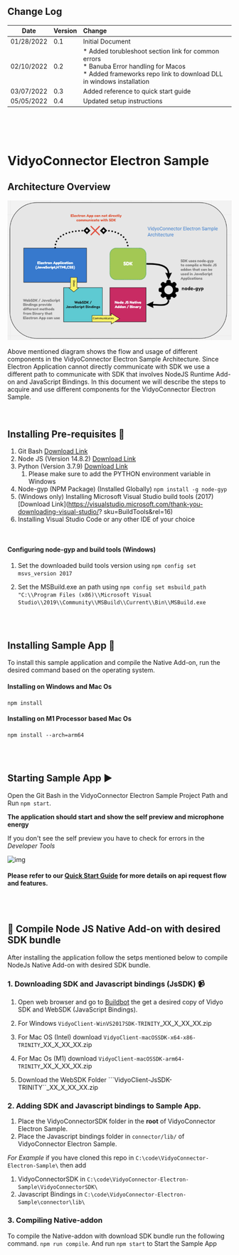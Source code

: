 ﻿## Change Log

|Date|Version|Change|
|---------------|-------|:------|
|01/28/2022|0.1| Initial Document|
|02/10/2022|0.2|* Added torubleshoot section link for common errors <br> * Banuba Error handling for Macos  <br> * Added frameworks repo link to download DLL in windows installation  |
|03/07/2022|0.3| Added reference to quick start guide |
|05/05/2022|0.4| Updated setup instructions |

<br><br><br>

# VidyoConnector Electron Sample 

## Architecture Overview

![App Icon](connector/images/img-overview.png?raw=true "Architecture Overview")

Above mentioned diagram shows the flow and usage of different components in the VidyoConnector Electron Sample Architecture. Since Electron Application cannot directly communicate with SDK we use a different path to communicate with SDK that involves NodeJS Runtime Add-on and JavaScript Bindings. In this document we will describe the steps to acquire and use different components for the VidyoConnector Electron Sample.
<br><br><br>


## Installing Pre-requisites :rocket: 

 1. Git Bash  [Download Link](https://git-scm.com/downloads)
 1. Node JS (Version 14.8.2) [Download Link](https://nodejs.org/download/release/v14.18.2/)
 1. Python (Version 3.7.9) [Download Link](https://www.python.org/downloads/)
    1. Please make sure to add the PYTHON environment variable in Windows
 1. Node-gyp (NPM Package) (Installed Globally) `npm install -g node-gyp`
 1. (Windows only) Installing Microsoft Visual Studio build tools (2017) [Download Link](https://visualstudio.microsoft.com/thank-you-downloading-visual-studio/?
sku=BuildTools&rel=16)
 1. Installing Visual Studio Code or any other IDE of your choice

<br>

#### Configuring node-gyp and build tools (Windows)
1. Set the downloaded build tools version using 
```npm config set msvs_version 2017```

1. Set the MSBuild.exe an path using
`npm config set msbuild_path "C:\\Program Files (x86)\\Microsoft Visual Studio\\2019\\Community\\MSBuild\\Current\\Bin\\MSBuild.exe`


 <br><br>

## Installing Sample App :crystal_ball: 
 To install this sample application and compile the Native Add-on, run the desired command based on the operating system.
  #### Installing on Windows and Mac Os
  `npm install`
  #### Installing on M1 Processor based Mac Os
  `npm install --arch=arm64`
  
  
  <br><br>

## Starting Sample App :arrow_forward: 

Open the Git Bash in the VidyoConnector Electron Sample Project Path and Run `npm start`.

**The application should start and show the self preview and microphone energy**

If you don't see the self preview you have to check for errors in the *Developer Tools*

![img](connector/images/img-dev-console.png?raw=true "Opening Developer Console") 

#### Please refer to our [Quick Start Guide](/quick-start-guide.md) for more details on api request flow and features.

<br/><br/>

## :wrench: Compile Node JS Native Add-on with desired SDK bundle
After installing the application follow the setps mentioned below to compile NodeJs Native Add-on with desired SDK bundle.

### 1. Downloading SDK and Javascript bindings (JsSDK) :video_camera:
   1. Open web browser and go to [Buildbot](http://vidyo-buildbot.edge.local:8010/builds/BRANCH_2_2/ondemand/%3cdesired_SDK_Version) the get a desired copy of Vidyo SDK and WebSDK (JavaScript Bindings).
   1. For Windows ```VidyoClient-WinVS2017SDK-TRINITY```\_XX\_X\_XX\_XX.zip  

   1. For Mac OS (Intel) download ```VidyoClient-macOSSDK-x64-x86-TRINITY```\_XX\_X\_XX\_XX.zip
   1. For Mac Os (M1) download ```VidyoClient-macOSSDK-arm64-TRINITY```\_XX\_X\_XX\_XX.zip
   1. Download the WebSDK Folder ```VidyoClient-JsSDK-TRINITY``\_XX\_X\_XX\_XX.zip

### 2. Adding SDK and Javascript bindings to Sample App.
 1. Place the VidyoConnectorSDK folder in the **root** of VidyoConnector Electron Sample.
 1. Place the Javascript bindings folder in `connector/lib/` of VidyoConnector Electron Sample.

*For Example* if you have cloned this repo in `C:\code\VidyoConnector-Electron-Sample\` then add 
1. VidyoConnectorSDK in `C:\code\VidyoConnector-Electron-Sample\VidyoConnectorSDK\`
1. Javascript Bindings in `C:\code\VidyoConnector-Electron-Sample\connector\lib\`


### 3. Compiling Native-addon
To compile the Native-addon with download SDK bundle run the following command.
`npm run compile`.
And run `npm start` to Start the Sample App
